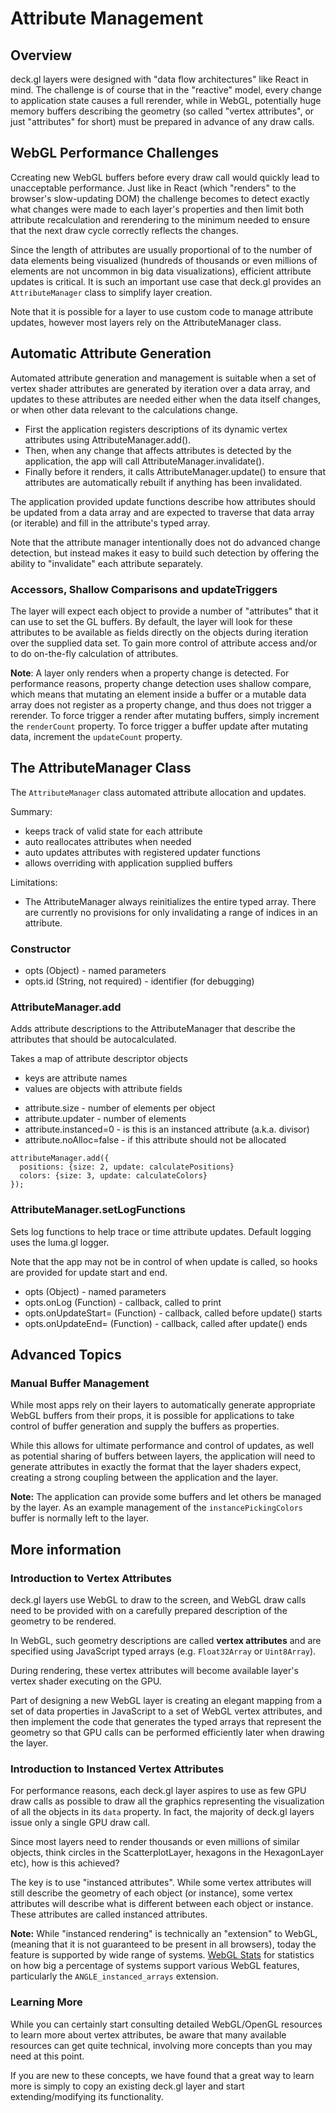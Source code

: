 # Attribute Management


## Overview

deck.gl layers were designed with "data flow architectures" like React in mind.
The challenge is of course that in the "reactive" model, every change to
application state causes a full rerender, while in WebGL, potentially
huge memory buffers describing the geometry (so called "vertex attributes",
or just "attributes" for short) must be prepared in advance of any draw calls.


## WebGL Performance Challenges

Ccreating new WebGL buffers before every draw call would quickly lead
to unacceptable performance. Just like in React (which "renders" to the
browser's slow-updating DOM) the challenge becomes to detect exactly what
changes were made to each layer's properties and then limit both attribute
recalculation and rerendering to the minimum needed to ensure that the
next draw cycle correctly reflects the changes.

Since the length of attributes are usually proportional of to the number of
data elements being visualized (hundreds of thousands or even millions of
elements are not uncommon in big data visualizations), efficient attribute
updates is critical. It is such an important use case that deck.gl provides an
`AttributeManager` class to simplify layer creation.

Note that it is possible for a layer to use custom code to manage attribute
updates, however most layers rely on the AttributeManager class.


## Automatic Attribute Generation

Automated attribute generation and management is suitable when a set of
vertex shader attributes are generated by iteration over a data array,
and updates to these attributes are needed either when the data itself
changes, or when other data relevant to the calculations change.

- First the application registers descriptions of its dynamic vertex
  attributes using AttributeManager.add().
- Then, when any change that affects attributes is detected by the
  application, the app will call AttributeManager.invalidate().
- Finally before it renders, it calls AttributeManager.update() to
  ensure that attributes are automatically rebuilt if anything has been
  invalidated.

The application provided update functions describe how attributes
should be updated from a data array and are expected to traverse
that data array (or iterable) and fill in the attribute's typed array.

Note that the attribute manager intentionally does not do advanced
change detection, but instead makes it easy to build such detection
by offering the ability to "invalidate" each attribute separately.


### Accessors, Shallow Comparisons and updateTriggers

The layer will expect each object to provide a number of "attributes" that it
can use to set the GL buffers. By default, the layer will look for these
attributes to be available as fields directly on the objects during iteration
over the supplied data set. To gain more control of attribute access and/or
to do on-the-fly calculation of attributes.

**Note**: A layer only renders when a property change is detected. For
performance reasons, property change detection uses shallow compare,
which means that mutating an element inside a buffer or a mutable data array
does not register as a property change, and thus does not trigger a rerender.
To force trigger a render after mutating buffers, simply increment the
`renderCount` property. To force trigger a buffer update after mutating data,
increment the `updateCount` property.



## The AttributeManager Class

The `AttributeManager` class automated attribute allocation and updates.

Summary:
- keeps track of valid state for each attribute
- auto reallocates attributes when needed
- auto updates attributes with registered updater functions
- allows overriding with application supplied buffers

Limitations:
- The AttributeManager always reinitializes the entire typed array.
  There are currently no provisions for only invalidating a range of
  indices in an attribute.



### Constructor
* opts (Object) - named parameters
* opts.id (String, not required) - identifier (for debugging)


### AttributeManager.add

Adds attribute descriptions to the AttributeManager that describe
the attributes that should be autocalculated.

Takes a map of attribute descriptor objects
- keys are attribute names
- values are objects with attribute fields

* attribute.size - number of elements per object
* attribute.updater - number of elements
* attribute.instanced=0 - is this is an instanced attribute (a.k.a. divisor)
* attribute.noAlloc=false - if this attribute should not be allocated

```
attributeManager.add({
  positions: {size: 2, update: calculatePositions}
  colors: {size: 3, update: calculateColors}
});
```


### AttributeManager.setLogFunctions

Sets log functions to help trace or time attribute updates.
Default logging uses the luma.gl logger.

Note that the app may not be in control of when update is called,
so hooks are provided for update start and end.

* opts (Object) - named parameters
* opts.onLog (Function) - callback, called to print
* opts.onUpdateStart= (Function) - callback, called before update() starts
* opts.onUpdateEnd= (Function) - callback, called after update() ends


## Advanced Topics


### Manual Buffer Management

While most apps rely on their layers to automatically generate
appropriate WebGL buffers from their props, it is possible for applications
to take control of buffer generation and supply the buffers as properties.


While this allows for ultimate performance and control of updates, as well
as potential sharing of buffers between layers,
the application will need to generate attributes in exactly the format that the
layer shaders expect, creating a strong coupling between the application
and the layer.

**Note:** The application can provide some buffers and let others be managed
by the layer. As an example management of the `instancePickingColors` buffer is
normally left to the layer.


## More information

### Introduction to Vertex Attributes

deck.gl layers use WebGL to draw to the screen, and WebGL draw calls
need to be provided with on a carefully prepared description of the
geometry to be rendered.

In WebGL, such geometry descriptions are called
**vertex attributes** and are specified using JavaScript typed arrays
(e.g. `Float32Array` or `Uint8Array`).

During rendering, these vertex attributes will become available
layer's vertex shader executing on the GPU.

Part of designing a new WebGL layer is creating an elegant mapping from a
set of data properties in JavaScript to a set of WebGL vertex attributes,
and then implement the code that generates the typed arrays that represent
the geometry so that GPU calls can be performed efficiently later when
drawing the layer.


### Introduction to Instanced Vertex Attributes

For performance reasons, each deck.gl layer aspires to use as few
GPU draw calls as possible to draw all the graphics representing
the visualization of all the objects in its `data` property. In fact,
the majority of deck.gl layers issue only a single GPU draw call.

Since most layers need to render thousands or even millions of similar
objects, think circles in the ScatterplotLayer, hexagons in the HexagonLayer
etc), how is this achieved?

The key is to use "instanced attributes". While some vertex attributes will
still describe the geometry of each object (or instance), some vertex
attributes will describe what is different between each object or instance.
These attributes are called instanced attributes.

**Note:** While "instanced rendering" is technically an "extension" to WebGL,
(meaning that it is not guaranteed to be present in all browsers),
today the feature is supported by wide range of systems.
[WebGL Stats](http://webglstats.com/) for statistics on how big a percentage
of systems support various WebGL features, particularly the
`ANGLE_instanced_arrays` extension.


### Learning More

While you can certainly start consulting detailed WebGL/OpenGL resources
to learn more about vertex attributes, be aware that many available resources
can get quite technical, involving more concepts than you may need at this
point.

If you are new to these concepts, we have found that a great way to learn more
is simply to copy an existing deck.gl layer and start extending/modifying
its functionality.

